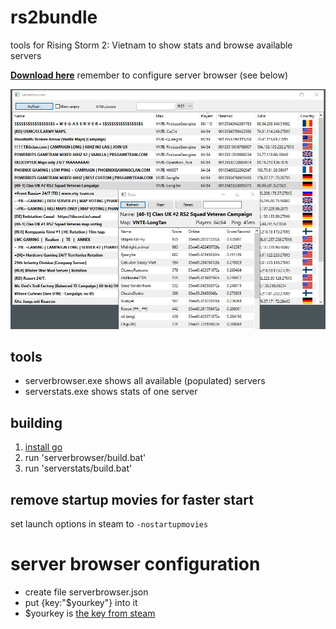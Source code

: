 # rs2bundle
tools for Rising Storm 2: Vietnam to show stats and browse available servers

[**Download here**](https://github.com/henkman/rs2bundle/releases/download/1.3/rs2bundle.zip) remember to configure server browser (see below)

![screenshot](https://github.com/henkman/rs2bundle/raw/master/screenshot.jpg "Screenshot")

## tools
- serverbrowser.exe shows all available (populated) servers
- serverstats.exe shows stats of one server

## building
1. [install go](https://golang.org/doc/install)
2. run 'serverbrowser/build.bat'
3. run 'serverstats/build.bat'

## remove startup movies for faster start
set launch options in steam to `-nostartupmovies`

# server browser configuration
- create file serverbrowser.json
- put {key:"$yourkey"} into it
- $yourkey is [the key from steam](https://steamcommunity.com/dev/apikey)

